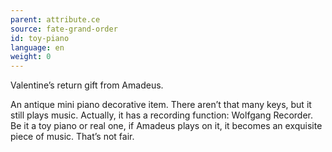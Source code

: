 ```yaml
---
parent: attribute.ce
source: fate-grand-order
id: toy-piano
language: en
weight: 0
---
```


Valentine’s return gift from Amadeus.

An antique mini piano decorative item.
There aren’t that many keys, but it still plays music.
Actually, it has a recording function: Wolfgang Recorder.
Be it a toy piano or real one, if Amadeus plays on it, it becomes an exquisite piece of music. That’s not fair.
